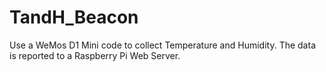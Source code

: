 # TandH_Beacon
Use a WeMos D1 Mini code to collect Temperature and Humidity.  The data is reported to a Raspberry Pi Web Server.
